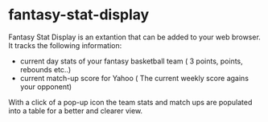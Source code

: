# fantasy-stat-display
Fantasy Stat Display is an extantion that can be added to your web browser. It tracks the following information:
- current day stats of your fantasy basketball team ( 3 points, points, rebounds etc..)
- current match-up score for Yahoo ( The current weekly score agains your opponent)

With a click of a pop-up icon the team stats and match ups are populated into a table for a better and clearer view.
